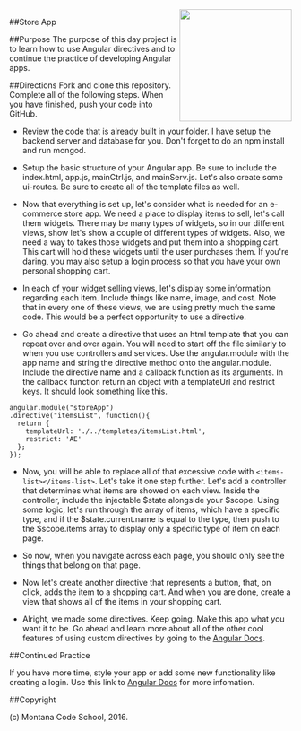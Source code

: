 <img src="http://montanacodeschool.com/wp-content/uploads/2015/06/MCS_LOGO_v1.png" width="200" align="right"/>

##Store App

##Purpose
The purpose of this day project is to learn how to use Angular directives and to continue the practice  of developing Angular apps.

##Directions
Fork and clone this repository. Complete all of the following steps. When you have finished, push your code into GitHub.

* Review the code that is already built in your folder. I have setup the backend server and database for you. Don't forget to do an npm install and run mongod.

* Setup the basic structure of your Angular app. Be sure to include the index.html, app.js, mainCtrl.js, and mainServ.js. Let's also create some ui-routes. Be sure to create all of the template files as well.

* Now that everything is set up, let's consider what is needed for an e-commerce store app. We need a place to display items to sell, let's call them widgets. There may be many types of widgets, so in our different views, show let's show a couple of different types of widgets. Also, we need a way to takes those widgets and put them into a shopping cart. This cart will hold these widgets until the user purchases them. If you're daring, you may also setup a login process so that you have your own personal shopping cart.

* In each of your widget selling views, let's display some information regarding each item. Include things like name, image, and cost. Note that in every one of these views, we are using pretty much the same code. This would be a perfect opportunity to use a directive.

* Go ahead and create a directive that uses an html template that you can repeat over and over again. You will need to start off the file similarly to when you use controllers and services. Use the angular.module with the app name and string the directive method onto the angular.module. Include the directive name and a callback function as its arguments. In the callback function return an object with a templateUrl and restrict keys. It should look something like this.

```
angular.module("storeApp")
.directive("itemsList", function(){
  return {
    templateUrl: './../templates/itemsList.html',
    restrict: 'AE'
  };
});
```
* Now, you will be able to replace all of that excessive code with `<items-list></items-list>`. Let's take it one step further. Let's add a controller that determines what items are showed on each view. Inside the controller, include the injectable $state alongside your $scope. Using some logic, let's run through the array of items, which have a specific type, and if the $state.current.name is equal to the type, then push to the $scope.items array to display only a specific type of item on each page.

* So now, when you navigate across each page, you should only see the things that belong on that page.

* Now let's create another directive that represents a button, that, on click, adds the item to a shopping cart. And when you are done, create a view that shows all of the items in your shopping cart.

* Alright, we made some directives. Keep going. Make this app what you want it to be. Go ahead and learn more about all of the other cool features of using custom directives by going to the [Angular Docs](https://docs.angularjs.org/api).

##Continued Practice

If you have more time, style your app or add some new functionality like creating a login. Use this link to [Angular Docs](https://docs.angularjs.org/api) for more infomation.

##Copyright

(c) Montana Code School, 2016.
